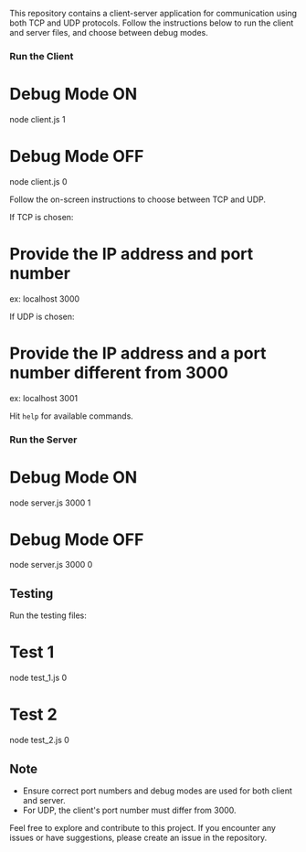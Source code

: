 This repository contains a client-server application for communication using both TCP and UDP protocols. Follow the instructions below to run the client and server files, and choose between debug modes.

### Run the Client

# Debug Mode ON
node client.js 1

# Debug Mode OFF
node client.js 0


Follow the on-screen instructions to choose between TCP and UDP.

If TCP is chosen:


# Provide the IP address and port number
ex: localhost 3000


If UDP is chosen:


# Provide the IP address and a port number different from 3000
ex: localhost 3001


Hit `help` for available commands.

### Run the Server


# Debug Mode ON
node server.js 3000 1

# Debug Mode OFF
node server.js 3000 0


## Testing

Run the testing files:

# Test 1
node test_1.js 0

# Test 2
node test_2.js 0


## Note

- Ensure correct port numbers and debug modes are used for both client and server.
- For UDP, the client's port number must differ from 3000.

Feel free to explore and contribute to this project. If you encounter any issues or have suggestions, please create an issue in the repository.
